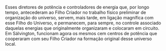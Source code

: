 ﻿Esses diretores de potência e controladores de energia que, por longo tempo, antecederam ao Filho Criador no trabalho físico preliminar de organização do universo, servem, mais tarde, em ligação magnífica com esse Filho do Universo, e permanecem, para sempre, no controle associado daquelas energias que originalmente organizaram e colocaram em circuito. Em Sálvington, funcionam agora os mesmos cem centros de potência que cooperaram com seu Filho Criador na formação original desse universo local.